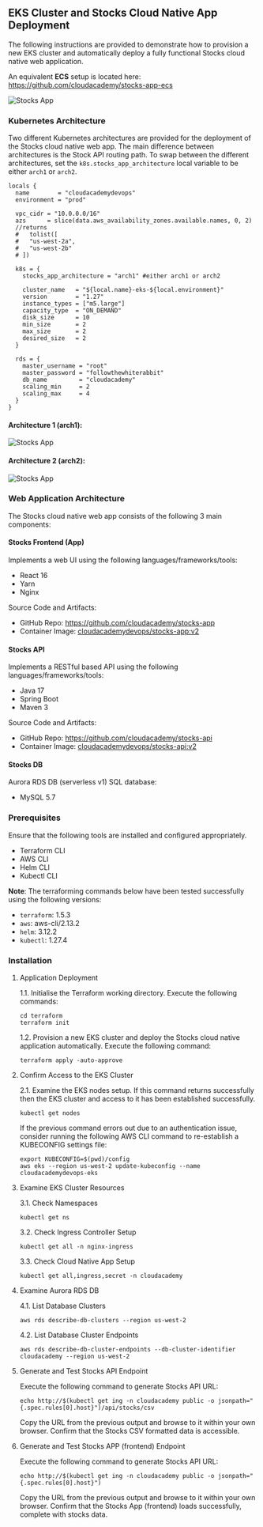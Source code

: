 ## EKS Cluster and Stocks Cloud Native App Deployment
The following instructions are provided to demonstrate how to provision a new EKS cluster and automatically deploy a fully functional Stocks cloud native web application.

An equivalent **ECS** setup is located here:
https://github.com/cloudacademy/stocks-app-ecs

![Stocks App](/docs/stocks.png)

### Kubernetes Architecture
Two different Kubernetes architectures are provided for the deployment of the Stocks cloud native web app. The main difference between architectures is the Stock API routing path. To swap between the different architectures, set the `k8s.stocks_app_architecture` local variable to be either `arch1` or `arch2`.

```
locals {
  name        = "cloudacademydevops"
  environment = "prod"

  vpc_cidr = "10.0.0.0/16"
  azs      = slice(data.aws_availability_zones.available.names, 0, 2)
  //returns
  #   tolist([
  #   "us-west-2a",
  #   "us-west-2b"
  # ])

  k8s = {
    stocks_app_architecture = "arch1" #either arch1 or arch2

    cluster_name   = "${local.name}-eks-${local.environment}"
    version        = "1.27"
    instance_types = ["m5.large"]
    capacity_type  = "ON_DEMAND"
    disk_size      = 10
    min_size       = 2
    max_size       = 2
    desired_size   = 2
  }

  rds = {
    master_username = "root"
    master_password = "followthewhiterabbit"
    db_name         = "cloudacademy"
    scaling_min     = 2
    scaling_max     = 4
  }
}
```

#### Architecture 1 (arch1):

![Stocks App](/docs/eks-stocks-arch1.png)

#### Architecture 2 (arch2):

![Stocks App](/docs/eks-stocks-arch2.png)

### Web Application Architecture
The Stocks cloud native web app consists of the following 3 main components:

#### Stocks Frontend (App)

Implements a web UI using the following languages/frameworks/tools:

- React 16
- Yarn
- Nginx

Source Code and Artifacts:

- GitHub Repo: https://github.com/cloudacademy/stocks-app
- Container Image: [cloudacademydevops/stocks-app:v2](https://hub.docker.com/r/cloudacademydevops/stocks-app)

#### Stocks API

Implements a RESTful based API using the following languages/frameworks/tools:

- Java 17
- Spring Boot
- Maven 3

Source Code and Artifacts:

- GitHub Repo: https://github.com/cloudacademy/stocks-api
- Container Image: [cloudacademydevops/stocks-api:v2](https://hub.docker.com/r/cloudacademydevops/stocks-api)

#### Stocks DB

Aurora RDS DB (serverless v1) SQL database:

- MySQL 5.7

### Prerequisites
Ensure that the following tools are installed and configured appropriately.

- Terraform CLI
- AWS CLI
- Helm CLI
- Kubectl CLI

**Note**: The terraforming commands below have been tested successfully using the following versions:

- `terraform`: 1.5.3
- `aws`: aws-cli/2.13.2
- `helm`: 3.12.2
- `kubectl`: 1.27.4

### Installation

1. Application Deployment

    1.1. Initialise the Terraform working directory. Execute the following commands:

    ```
    cd terraform
    terraform init
    ```

    1.2. Provision a new EKS cluster and deploy the Stocks cloud native application automatically. Execute the following command:

    ```
    terraform apply -auto-approve
    ```

2. Confirm Access to the EKS Cluster

    2.1. Examine the EKS nodes setup. If this command returns successfully then the EKS cluster and access to it has been established successfully.

    ```
    kubectl get nodes
    ```

    If the previous command errors out due to an authentication issue, consider running the following AWS CLI command to re-establish a KUBECONFIG settings file:

    ```
    export KUBECONFIG=$(pwd)/config
    aws eks --region us-west-2 update-kubeconfig --name cloudacademydevops-eks
    ```

3. Examine EKS Cluster Resources

    3.1. Check Namespaces

    ```
    kubectl get ns
    ```

    3.2. Check Ingress Controller Setup

    ```
    kubectl get all -n nginx-ingress
    ```

    3.3. Check Cloud Native App Setup

    ```
    kubectl get all,ingress,secret -n cloudacademy
    ```

4. Examine Aurora RDS DB

    4.1. List Database Clusters

    ```
    aws rds describe-db-clusters --region us-west-2
    ```

    4.2. List Database Cluster Endpoints

    ```
    aws rds describe-db-cluster-endpoints --db-cluster-identifier cloudacademy --region us-west-2
    ```

5. Generate and Test Stocks API Endpoint

    Execute the following command to generate Stocks API URL:

    ```
    echo http://$(kubectl get ing -n cloudacademy public -o jsonpath="{.spec.rules[0].host}")/api/stocks/csv
    ```

    Copy the URL from the previous output and browse to it within your own browser. Confirm that the Stocks CSV formatted data is accessible.

6. Generate and Test Stocks APP (frontend) Endpoint

    Execute the following command to generate Stocks API URL:

    ```
    echo http://$(kubectl get ing -n cloudacademy public -o jsonpath="{.spec.rules[0].host}")
    ```

    Copy the URL from the previous output and browse to it within your own browser. Confirm that the Stocks App (frontend) loads successfully, complete with stocks data.
